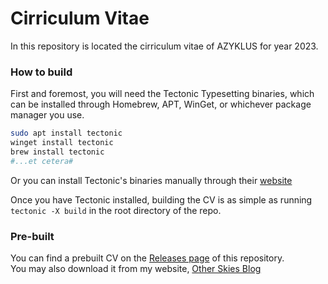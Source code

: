 # Cirriculum Vitae

In this repository is located the cirriculum vitae of AZYKLUS for year 2023.

### How to build

First and foremost, you will need the Tectonic Typesetting binaries, which can be installed
through Homebrew, APT, WinGet, or whichever package manager you use.
```sh
sudo apt install tectonic
winget install tectonic
brew install tectonic
#...et cetera#
```

Or you can install Tectonic's binaries manually through their [website](https://tectonic-typesetting.github.io/en-US/)

Once you have Tectonic installed, building the CV is as simple as running `tectonic -X build`
in the root directory of the repo.

### Pre-built

You can find a prebuilt CV on the [Releases page](https://github.com/azyklus/cv/releases) of this repository.  
You may also download it from my website, [Other Skies Blog](https://mbp2.blog/u/@az/cirriculum-vitae)
